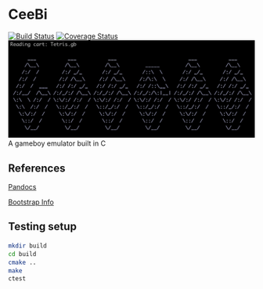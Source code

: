 # CeeBi
[![Build Status](https://travis-ci.org/NickR23/CeeBee.svg?branch=master)](https://travis-ci.org/NickR23/CeeBee)
[![Coverage Status](https://coveralls.io/repos/github/NickR23/CeeBee/badge.svg?branch=testing)](https://coveralls.io/github/NickR23/CeeBee?branch=testing)
![CeeBi Title](./title.png)
A gameboy emulator built in C

## References
[Pandocs](http://bgb.bircd.org/pandocs.htm)

[Bootstrap Info](https://realboyemulator.wordpress.com/2013/01/03/a-look-at-the-game-boy-bootstrap-let-the-fun-begin/)

## Testing setup
```bash
mkdir build
cd build
cmake ..
make
ctest
```
